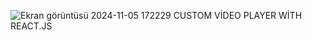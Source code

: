 ![Ekran görüntüsü 2024-11-05 172229](https://github.com/user-attachments/assets/923b184a-87b5-45b6-97f4-d88d56ea10b6)
CUSTOM VİDEO PLAYER WİTH REACT.JS
